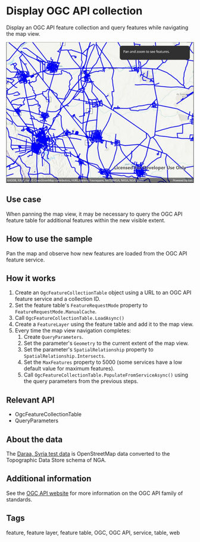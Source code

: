 # Display OGC API collection

Display an OGC API feature collection and query features while navigating the map view.

![Image of display OGC API collection](displayoacollection.jpg)

## Use case

When panning the map view, it may be necessary to query the OGC API feature table for additional features within the new visible extent.

## How to use the sample

Pan the map and observe how new features are loaded from the OGC API feature service.

## How it works

1. Create an `OgcFeatureCollectionTable` object using a URL to an OGC API feature service and a collection ID.
2. Set the feature table's `FeatureRequestMode` property to `FeatureRequestMode.ManualCache`.
3. Call `OgcFeatureCollectionTable.LoadAsync()`
4. Create a `FeatureLayer` using the feature table and add it to the map view.
5. Every time the map view navigation completes:
   1. Create `QueryParameters`.
   2. Set the parameter's `Geometry` to the current extent of the map view.
   3. Set the parameter's `SpatialRelationship` property to `SpatialRelationship.Intersects`.
   4. Set the `MaxFeatures` property to 5000 (some services have a low default value for maximum features).
   5. Call `OgcFeatureCollectionTable.PopulateFromServiceAsync()` using the query parameters from the previous steps.

## Relevant API

* OgcFeatureCollectionTable
* QueryParameters

## About the data

The [Daraa, Syria test data](https://demo.ldproxy.net/daraa) is OpenStreetMap data converted to the Topographic Data Store schema of NGA.

## Additional information

See the [OGC API website](https://ogcapi.ogc.org/) for more information on the OGC API family of standards.

## Tags

feature, feature layer, feature table, OGC, OGC API, service, table, web
